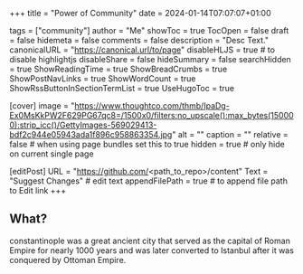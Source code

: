 +++
title = "Power of Community"
date = 2024-01-14T07:07:07+01:00

tags = ["community"]
author = "Me"
showToc = true
TocOpen = false
draft = false
hidemeta = false
comments = false
description = "Desc Text."
canonicalURL = "https://canonical.url/to/page"
disableHLJS = true # to disable highlightjs
disableShare = false
hideSummary = false
searchHidden = true
ShowReadingTime = true
ShowBreadCrumbs = true
ShowPostNavLinks = true
ShowWordCount = true
ShowRssButtonInSectionTermList = true
UseHugoToc = true

[cover]
image = "https://www.thoughtco.com/thmb/IpaDg-Ex0MsKkPW2F629PG67qc8=/1500x0/filters:no_upscale():max_bytes(150000):strip_icc()/GettyImages-569029413-bdf2c944e05943ada1f896c958863354.jpg"
alt = "<alt text>"
caption = "<text>"
relative = false # when using page bundles set this to true
hidden = true # only hide on current single page

[editPost]
URL = "https://github.com/<path_to_repo>/content"
Text = "Suggest Changes" # edit text
appendFilePath = true # to append file path to Edit link
+++
## What?

constantinople was a great ancient city that served as the capital of Roman Empire for nearly 1000 years and was later converted to Istanbul after it was conquered by Ottoman Empire. 